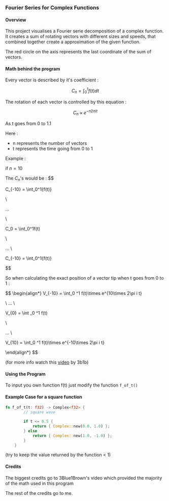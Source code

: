### Fourier Series for Complex Functions

#### Overview

This project visualises a Fourier serie decomposition of a complex function. 
It creates a sum of rotating vectors with different sizes and speeds, that combined together create a approximation of the given function. 

The red circle on the axis represents the last coordinate of the sum of vectors.

#### Math behind the program

Every vector is described by it's coefficient :

$$
C_n = \int_0 ^1 f(t)dt
$$

The rotation of each vector is controlled by this equation :

$$
C_n \times e^{-n 2\pi it}
$$

As t goes from 0 to 1.1

Here :
- n represents the number of vectors
- t represents the time going from 0 to 1

Example :

if $n = 10$

The $C_n$'s would be :
$$

C_{-10} = \int_0^1{f(t)}

\\

...

\\

C_0 = \int_0^1f(t)

\\

...
\\

C_{-10} = \int_0^1{f(t)}




$$

So when calculating the exact position of a vector tip when t goes from 0 to 1 :

$$
\begin{align*}
V_{-10} = \int_0 ^1 f(t)\times e^{10\times 2\pi i t}

\\
...
\\

V_{0} = \int _0 ^1 f(t)

\\

...
\\

V_{10} = \int_0 ^1 f(t)\times e^{-10\times 2\pi i t}

\end{align*}
$$

(for more info watch this [video](https://www.youtube.com/watch?v=r6sGWTCMz2k) by 3b1b)

#### Using the Program

To input you own function f(t) just modify the function `f_of_t()` 

#### Example Case for a square function 

```Rust
fn f_of_t(t: f32) -> Complex<f32> {
        // square wave

        if t <= 0.5 {
            return { Complex::new(0.0, 1.0) };
        } else 
            return { Complex::new(1.0, -1.0) };
        }
    }
```

(try to keep the value returned by the function < 1)

#### Credits

The biggest credits go to 3Blue1Brown's video which provided the majority of the math used in this program

The rest of the credits go to me.
